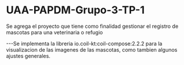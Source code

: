 # UAA-PAPDM-Grupo-3-TP-1
Se agrega el proyecto que tiene como finalidad gestionar el registro de mascotas para una veterinaria o refugio

---Se implementa la libreria io.coil-kt:coil-compose:2.2.2 para la visualizacion de las imagenes de las mascotas, como tambien algunos ajustes generales.